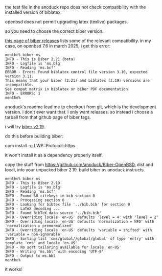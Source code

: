 the test file in the anoduck repo does not check compatibility with the installed version of biblatex.

openbsd does not permit upgrading latex (texlive) packages.

so you need to choose the correct biber version.

[this page of biber releases](https://github.com/plk/biber/releases) lists some of the relevant compatibility. in my case, on openbsd 7.6 in march 2025, i get this error:

```
menthe% biber ms
INFO - This is Biber 2.21 (beta)
INFO - Logfile is 'ms.blg'
INFO - Reading 'ms.bcf'
ERROR - Error: Found biblatex control file version 3.10, expected version 3.11.
This means that your biber (2.21) and biblatex (3.19) versions are incompatible.
See compat matrix in biblatex or biber PDF documentation.
INFO - ERRORS: 1
menthe%
```
anoduck's readme lead me to checkout from git, which is the development version. i don't ever want that. i only want releases. so instead i choose a tarball from that github page of biber tags.

i will try [biber v2.19](https://github.com/plk/biber/archive/refs/tags/v2.19.tar.gz).

do this before building biber:

cpm install -g LWP::Protocol::https

it won't install it as a dependency properly itself.

copy the stuff from https://github.com/anoduck/Biber-OpenBSD, dist and local, into your unpacked biber 2.19. build biber as anoduck instructs.

```
menthe% biber ms           
INFO - This is Biber 2.19
INFO - Logfile is 'ms.blg'
INFO - Reading 'ms.bcf'
INFO - Found 30 citekeys in bib section 0
INFO - Processing section 0
INFO - Looking for bibtex file '../bib.bib' for section 0
INFO - LaTeX decoding ...
INFO - Found BibTeX data source '../bib.bib'
INFO - Overriding locale 'en-US' defaults 'level = 4' with 'level = 2'
INFO - Overriding locale 'en-US' defaults 'normalization = NFD' with 'normalization = prenormalized'
INFO - Overriding locale 'en-US' defaults 'variable = shifted' with 'variable = non-ignorable'
INFO - Sorting list 'cms/global//global/global' of type 'entry' with template 'cms' and locale 'en-US'
INFO - No sort tailoring available for locale 'en-US'
INFO - Writing 'ms.bbl' with encoding 'UTF-8'
INFO - Output to ms.bbl
menthe%
```

it works!
